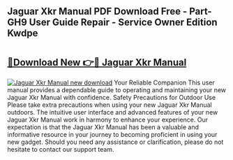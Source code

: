 ## Jaguar Xkr Manual PDF Download Free - Part-GH9 User Guide Repair - Service Owner Edition Kwdpe

# <h2><a href="http://cf27454.oget.top/?id=Jaguar+Xkr+Manual">🔗Download New 👉🔴 Jaguar Xkr Manual</a></h2>

[![Jaguar Xkr Manual new download](https://i.imgur.com/5g1atiW.png)](http://cf27454.oget.top/?id=Jaguar+Xkr+Manual)
Your Reliable Companion This user manual provides a dependable guide to operating and maintaining your new Jaguar Xkr Manual with confidence. Safety Precautions for Outdoor Use Please take extra precautions when using your new Jaguar Xkr Manual outdoors. The intuitive user interface and advanced features of your new Jaguar Xkr Manual work in harmony to enhance your experience. Our expectation is that the Jaguar Xkr Manual has been a valuable and informative resource in your journey to becoming proficient in using your new gadget. Should you need any assistance or clarification, please do not hesitate to contact our support team.
